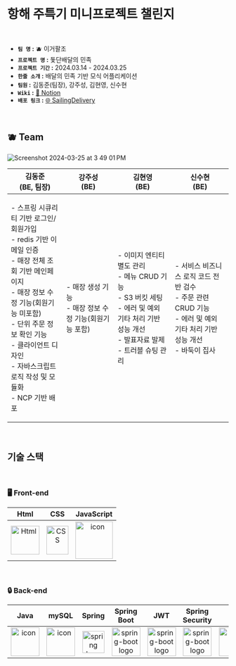 <br />

# 항해 주특기 미니프로젝트 챌린지

<br />

- **`팀 명` :** 🫐 이거팔조
- **`프로젝트 명` :** 돛단배달의 민족
- **`프로젝트 기간` :** 2024.03.14 - 2024.03.25
- **`한줄 소개` :** 배달의 민족 기반 모식 어플리케이션
- **`팀원` :** 김동준(팀장), 강주성, 김현영, 신수현
- **`Wiki` :** <a href="https://www.notion.so/3f4caf4b8fbb4cfb87bb8ef36bfd46a9" target="_blank">🔖 Notion</a>
- **`배포 링크` :** <a href="http://49.50.164.237:8080/" target="_blank">🌐 SailingDelivery</a>

<br />

## 🫐 Team

![Screenshot 2024-03-25 at 3 49 01 PM](https://github.com/ThisIsEightWithSailingShip/sailing_ship/assets/129869700/83c7eaf7-c7f1-4cf6-bf46-33ec5be45c66)


| 김동준<br>(BE, 팀장) | 강주성<br>(BE) | 김현영<br>(BE) | 신수현<br>(BE) |
| :---: | :---: | :---: | :---:|
|<p align="left">- 스프링 시큐리티 기반 로그인/회원가입 <br /> - redis 기반 이메일 인증 <br /> - 매장 전체 조회 기반 메인페이지 <br /> - 매장 정보 수정 기능(회원기능 미포함) <br /> - 단위 주문 정보 확인 기능 <br /> - 클라이언트 디자인  <br /> - 자바스크립트 로직 작성 및 모듈화 <br /> - NCP 기반 배포</p>|<p align="left">- 매장 생성 기능 <br /> - 매장 정보 수정 기능(회원기능 포함)|<p align="left">- 이미지 엔티티 별도 관리 <br /> - 메뉴 CRUD 기능 <br /> - S3 버킷 세팅 <br /> - 에러 및 예외 기타 처리 기반 성능 개선 <br /> - 발표자료 발제 <br /> - 트러블 슈팅 관리</p>| <p align="left">- 서비스 비즈니스 로직 코드 전반 검수 <br /> - 주문 관련 CRUD 기능 <br /> - 에러 및 예외 기타 처리 기반 성능 개선 <br /> - 바둑이 집사|
<br />

## 기술 스택
<br />

### <span> 🖥 **Front-end** </span>
| Html | CSS | JavaScript |
| :---: | :---: | :---: |
| <img alt="Html" src ="https://upload.wikimedia.org/wikipedia/commons/6/61/HTML5_logo_and_wordmark.svg" width="65" height="65" /> | <div style="display: flex; align-items: flex-start;"><img src="https://user-images.githubusercontent.com/111227745/210204643-4c3d065c-59ec-481d-ac13-cea795730835.png" alt="CSS" width="50" height="65" /></div> | <div style="display: flex; align-items: flex-start;"><img src="https://techstack-generator.vercel.app/js-icon.svg" alt="icon" width="85" height="85" /></div> |

<br />

### <span>🔒 **Back-end** </span>
| Java | mySQL | Spring | Spring<br>Boot | JWT|Spring<br/>Security | NCP | redis |
| :---: | :---: | :---: | :---: | :---: | :---: | :---: | :---: |
| <div style="display: flex; align-items: flex-start;"><img src="https://techstack-generator.vercel.app/java-icon.svg" alt="icon" width="65" height="65" /></div> | <div style="display: flex; align-items: flex-start;"><img src="https://techstack-generator.vercel.app/mysql-icon.svg" alt="icon" width="65" height="65" /></div> | <img alt="spring logo" src="https://www.vectorlogo.zone/logos/springio/springio-icon.svg" height="50" width="50" > | <img alt="spring-boot logo" src="https://t1.daumcdn.net/cfile/tistory/27034D4F58E660F616" width="65" height="65" > | <img alt="spring-boot logo" src="https://play-lh.googleusercontent.com/3C-hB-KWoyWzZjUnRsXUPu-bqB3HUHARMLjUe9OmPoHa6dQdtJNW30VrvwQ1m7Pln3A" width="65" height="65" >| <img alt="spring-boot logo" src="https://blog.kakaocdn.net/dn/dIQDQP/btqZ09ESd8T/0ibqtotW52OaJS8HznXDQK/img.png" width="65" height="65" > | <div style="display: flex; align-items: flex-start;"><img src="https://i.namu.wiki/i/aNZuEwV2tvDbSnI7SHj0DadHNRWy6R6A9vtWtIgoRMrtHr-5X0NrCjeCH26rY5DNdTxCeijsCeCRlxBpIrr55rr0LS9lDaLc6LIW4bqtrPLfcmzAwhatYUQfqOc4BSihZ9VayYzqCUEzvk9m21qY-w.webp" alt="icon" width="135" height="65" /></div> | <div style="display: flex; align-items: flex-start;"><img src="https://upload.wikimedia.org/wikipedia/commons/thumb/6/64/Logo-redis.svg/400px-Logo-redis.svg.png" alt="icon" width="120" height="65" /></div> |

<br />
